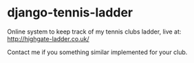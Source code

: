 django-tennis-ladder
====================

Online system to keep track of my tennis clubs ladder, live at: http://highgate-ladder.co.uk/

Contact me if you something similar implemented for your club.